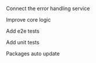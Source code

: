 Connect the error handling service

Improve core logic

Add e2e tests

Add unit tests

Packages auto update
